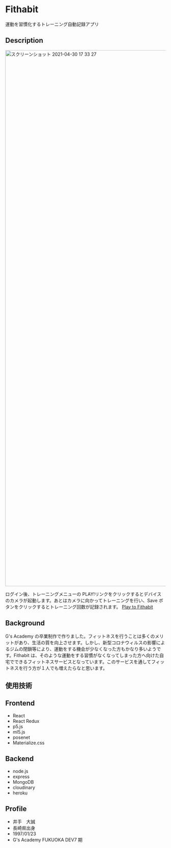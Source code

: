 # Fithabit

運動を習慣化するトレーニング自動記録アプリ

## Description

<img width="1680" alt="スクリーンショット 2021-04-30 17 33 27" src="https://user-images.githubusercontent.com/74083298/121055594-5e217580-c7f8-11eb-82c1-f2ce365a73fa.png">

ログイン後、トレーニングメニューの PLAY!リンクをクリックするとデバイスのカメラが起動します。あとはカメラに向かってトレーニングを行い、Save ボタンをクリックするとトレーニング回数が記録されます。
[Play to Fithabit](https://fithabit-01.herokuapp.com/)

## Background

G's Academy の卒業制作で作りました。フィットネスを行うことは多くのメリットがあり、生活の質を向上させます。しかし、新型コロナウィルスの影響によるジムの閉鎖等により、運動をする機会が少なくなった方もかなり多いようです。Fithabit は、そのような運動をする習慣がなくなってしまった方へ向けた自宅でできるフィットネスサービスとなっています。このサービスを通してフィットネスを行う方が１人でも増えたらなと思います。

## 使用技術

## Frontend

- React
- React Redux
- p5.js
- ml5.js
- posenet
- Materialize.css

## Backend

- node.js
- express
- MongoDB
- cloudinary
- heroku

## Profile

- 井手　大誠
- 長崎県出身
- 1997/01/23
- G's Academy FUKUOKA DEV7 期
